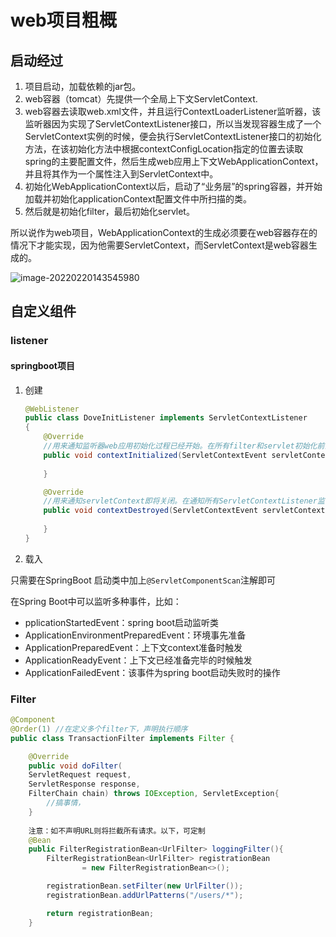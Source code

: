 # web项目粗概

## 启动经过

1. 项目启动，加载依赖的jar包。
2. web容器（tomcat）先提供一个全局上下文ServletContext.
3. web容器去读取web.xml文件，并且运行ContextLoaderListener监听器，该监听器因为实现了ServletContextListener接口，所以当发现容器生成了一个ServletContext实例的时候，便会执行ServletContextListener接口的初始化方法，在该初始化方法中根据contextConfigLocation指定的位置去读取spring的主要配置文件，然后生成web应用上下文WebApplicationContext，并且将其作为一个属性注入到ServletContext中。
4. 初始化WebApplicationContext以后，启动了“业务层”的spring容器，并开始加载并初始化applicationContext配置文件中所扫描的类。
5. 然后就是初始化filter，最后初始化servlet。

所以说作为web项目，WebApplicationContext的生成必须要在web容器存在的情况下才能实现，因为他需要ServletContext，而ServletContext是web容器生成的。

![image-20220220143545980](https://gitee.com/lizhuo6x3/gallery_0/raw/master/img/image-20220220143545980.png)

## 自定义组件

### listener

#### springboot项目

1. 创建

   ```java
   @WebListener
   public class DoveInitListener implements ServletContextListener
   {
       @Override
       //用来通知监听器web应用初始化过程已经开始。在所有filter和servlet初始化前会通知所有实现了ServletContextListener的对监听器。
       public void contextInitialized(ServletContextEvent servletContextEvent) {
     
       }
   
       @Override
       //用来通知servletContext即将关闭。在通知所有ServletContextListener监听器servletContext销毁之前，所有servlet和filter都已被销毁。
       public void contextDestroyed(ServletContextEvent servletContextEvent) {
       
       }
   }
   
   ```

2. 载入

只需要在SpringBoot 启动类中加上`@ServletComponentScan`注解即可

在Spring Boot中可以监听多种事件，比如：

+ pplicationStartedEvent：spring boot启动监听类
+ ApplicationEnvironmentPreparedEvent：环境事先准备
+ ApplicationPreparedEvent：上下文context准备时触发
+ ApplicationReadyEvent：上下文已经准备完毕的时候触发
+ ApplicationFailedEvent：该事件为spring boot启动失败时的操作

### Filter

```java
@Component
@Order(1) //在定义多个filter下，声明执行顺序
public class TransactionFilter implements Filter {

    @Override
    public void doFilter(
    ServletRequest request,
    ServletResponse response,
    FilterChain chain) throws IOException, ServletException{
		//搞事情，
    }
    
    注意：如不声明URL则将拦截所有请求。以下，可定制
    @Bean
    public FilterRegistrationBean<UrlFilter> loggingFilter(){
        FilterRegistrationBean<UrlFilter> registrationBean
                = new FilterRegistrationBean<>();

        registrationBean.setFilter(new UrlFilter());
        registrationBean.addUrlPatterns("/users/*");

        return registrationBean;
    }
```

